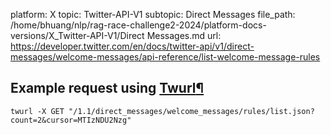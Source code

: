 platform: X
topic: Twitter-API-V1
subtopic: Direct Messages
file_path: /home/bhuang/nlp/rag-race-challenge2-2024/platform-docs-versions/X_Twitter-API-V1/Direct Messages.md
url: https://developer.twitter.com/en/docs/twitter-api/v1/direct-messages/welcome-messages/api-reference/list-welcome-message-rules

## Example request using [Twurl](https://github.com/twitter/twurl)[¶](#example-request-using-twurl "Permalink to this headline")

    twurl -X GET "/1.1/direct_messages/welcome_messages/rules/list.json?count=2&cursor=MTIzNDU2Nzg"
